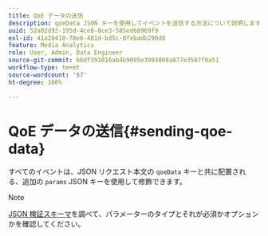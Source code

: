 ```yaml
---
title: QoE データの送信
description: qoeData JSON キーを使用してイベントを送信する方法について説明します。
uuid: 52a02d92-195d-4ce8-8ce3-585ed68969f9
exl-id: 41a20410-78e6-481d-bd5c-0febadb290d8
feature: Media Analytics
role: User, Admin, Data Engineer
source-git-commit: b6df391016ab4b9095e3993808a877e3587f0a51
workflow-type: tm+mt
source-wordcount: '57'
ht-degree: 100%

---
```


# QoE データの送信{#sending-qoe-data}

すべてのイベントは、JSON リクエスト本文の `qoeData` キーと共に配置される、追加の `params` JSON キーを使用して修飾できます。

>[!NOTE]
>
>[JSON 検証スキーマ](/help/media-collection-api/mc-api-impl/mc-api-validate-reqs.md)を調べて、パラメーターのタイプとそれが必須かオプションかを確認してください。

